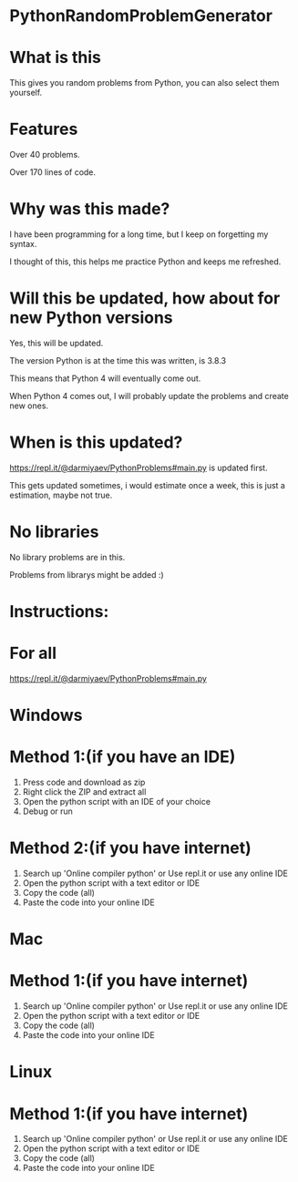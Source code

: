 # PythonRandomProblemGenerator
# What is this
This gives you random problems from Python, you can also select them yourself.
# Features
Over 40 problems.

Over 170 lines of code.
# Why was this made?
I have been programming for a long time, but I keep on forgetting my syntax.

I thought of this, this helps me practice Python and keeps me refreshed.
# Will this be updated, how about for new Python versions
Yes, this will be updated.

The version Python is at the time this was written, is 3.8.3

This means that Python 4 will eventually come out.

When Python 4 comes out, I will probably update the problems and create new ones.
# When is this updated?
https://repl.it/@darmiyaev/PythonProblems#main.py is updated first.

This gets updated sometimes, i would estimate once a week, this is just a estimation, maybe not true.
# No libraries
No library problems are in this. 

Problems from librarys might be added :)
# Instructions:
# For all
https://repl.it/@darmiyaev/PythonProblems#main.py
# Windows
# Method 1:(if you have an IDE)
1. Press code and download as zip
2. Right click the ZIP and extract all
3. Open the python script with an IDE of your choice
4. Debug or run
# Method 2:(if you have internet)
1. Search up 'Online compiler python' or Use repl.it or use any online IDE
2. Open the python script with a text editor or IDE
3. Copy the code (all)
4. Paste the code into your online IDE
# Mac
# Method 1:(if you have internet)
1. Search up 'Online compiler python' or Use repl.it or use any online IDE
2. Open the python script with a text editor or IDE
3. Copy the code (all)
4. Paste the code into your online IDE
# Linux
# Method 1:(if you have internet)
1. Search up 'Online compiler python' or Use repl.it or use any online IDE
2. Open the python script with a text editor or IDE
3. Copy the code (all)
4. Paste the code into your online IDE
